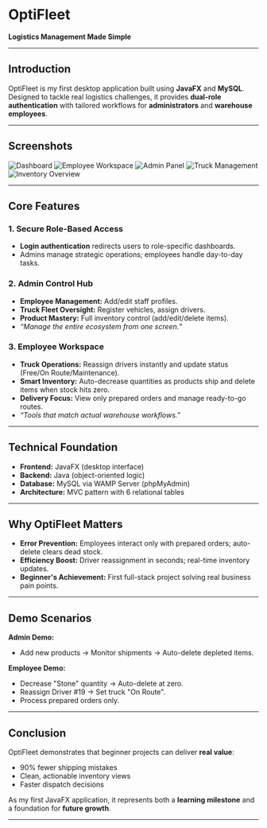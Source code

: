 # OptiFleet

**Logistics Management Made Simple**

---

## Introduction
OptiFleet is my first desktop application built using **JavaFX** and **MySQL**. Designed to tackle real logistics challenges, it provides **dual-role authentication** with tailored workflows for **administrators** and **warehouse employees**.

---

## Screenshots

![Dashboard](https://github.com/user-attachments/assets/e282308d-0374-4ee3-8932-26eb15e777f3)
![Employee Workspace](https://github.com/user-attachments/assets/df966f88-f2b2-40b8-8cbc-1314601bc4d0)
![Admin Panel](https://github.com/user-attachments/assets/524eabbc-4524-4ddc-9767-94e0c4fc1ed5)
![Truck Management](https://github.com/user-attachments/assets/b6132fcf-b54f-4a3f-b64e-667426f5c245)
![Inventory Overview](https://github.com/user-attachments/assets/2b40499d-9ae4-4ef0-bb9c-b5e5be5895be)

---

## Core Features

### 1. Secure Role-Based Access
- **Login authentication** redirects users to role-specific dashboards.
- Admins manage strategic operations; employees handle day-to-day tasks.

### 2. Admin Control Hub
- **Employee Management:** Add/edit staff profiles.
- **Truck Fleet Oversight:** Register vehicles, assign drivers.
- **Product Mastery:** Full inventory control (add/edit/delete items).
- *“Manage the entire ecosystem from one screen.”*

### 3. Employee Workspace
- **Truck Operations:** Reassign drivers instantly and update status (Free/On Route/Maintenance).
- **Smart Inventory:** Auto-decrease quantities as products ship and delete items when stock hits zero.
- **Delivery Focus:** View only prepared orders and manage ready-to-go routes.
- *“Tools that match actual warehouse workflows.”*

---

## Technical Foundation
- **Frontend:** JavaFX (desktop interface)
- **Backend:** Java (object-oriented logic)
- **Database:** MySQL via WAMP Server (phpMyAdmin)
- **Architecture:** MVC pattern with 6 relational tables

---

## Why OptiFleet Matters
- **Error Prevention:** Employees interact only with prepared orders; auto-delete clears dead stock.
- **Efficiency Boost:** Driver reassignment in seconds; real-time inventory updates.
- **Beginner's Achievement:** First full-stack project solving real business pain points.

---

## Demo Scenarios

**Admin Demo:**
- Add new products → Monitor shipments → Auto-delete depleted items.

**Employee Demo:**
- Decrease "Stone" quantity → Auto-delete at zero.
- Reassign Driver #19 → Set truck "On Route".
- Process prepared orders only.

---

## Conclusion
OptiFleet demonstrates that beginner projects can deliver **real value**:  
- 90% fewer shipping mistakes  
- Clean, actionable inventory views  
- Faster dispatch decisions  

As my first JavaFX application, it represents both a **learning milestone** and a foundation for **future growth**.

---

